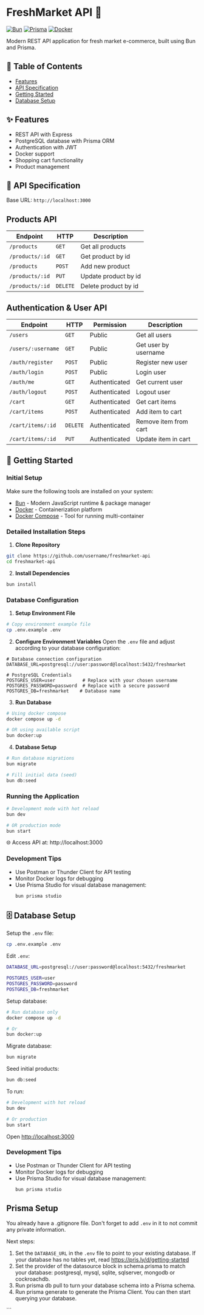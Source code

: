 # FreshMarket API 🛒

[![Bun](https://img.shields.io/badge/Bun-%23000000.svg?style=for-the-badge&logo=bun&logoColor=white)](https://bun.sh)
[![Prisma](https://img.shields.io/badge/Prisma-3982CE?style=for-the-badge&logo=Prisma&logoColor=white)](https://prisma.io)
[![Docker](https://img.shields.io/badge/docker-%230db7ed.svg?style=for-the-badge&logo=docker&logoColor=white)](https://docker.com)

<div id="description">
Modern REST API application for fresh market e-commerce, built using Bun and Prisma.
</div>

<div id="table-of-contents">
 <h2>📑 Table of Contents</h2>

- [Features](#features)
- [API Specification](#api-specification)
- [Getting Started](#getting-started)
- [Database Setup](#database-setup)

## ✨ Features

- REST API with Express
- PostgreSQL database with Prisma ORM
- Authentication with JWT
- Docker support
- Shopping cart functionality
- Product management

## 🔌 API Specification

Base URL: `http://localhost:3000`

## Products API

| Endpoint        | HTTP     | Description          |
| --------------- | -------- | -------------------- |
| `/products`     | `GET`    | Get all products     |
| `/products/:id` | `GET`    | Get product by id    |
| `/products`     | `POST`   | Add new product      |
| `/products/:id` | `PUT`    | Update product by id |
| `/products/:id` | `DELETE` | Delete product by id |

## Authentication & User API

| Endpoint           | HTTP     | Permission    | Description           |
| ------------------ | -------- | ------------- | --------------------- |
| `/users`           | `GET`    | Public        | Get all users         |
| `/users/:username` | `GET`    | Public        | Get user by username  |
| `/auth/register`   | `POST`   | Public        | Register new user     |
| `/auth/login`      | `POST`   | Public        | Login user            |
| `/auth/me`         | `GET`    | Authenticated | Get current user      |
| `/auth/logout`     | `POST`   | Authenticated | Logout user           |
| `/cart`            | `GET`    | Authenticated | Get cart items        |
| `/cart/items`      | `POST`   | Authenticated | Add item to cart      |
| `/cart/items/:id`  | `DELETE` | Authenticated | Remove item from cart |
| `/cart/items/:id`  | `PUT`    | Authenticated | Update item in cart   |

## 🚀 Getting Started

### Initial Setup

Make sure the following tools are installed on your system:

- [Bun](https://bun.sh) - Modern JavaScript runtime & package manager
- [Docker](https://docker.com) - Containerization platform
- [Docker Compose](https://docs.docker.com/compose/) - Tool for running multi-container

### Detailed Installation Steps

1. **Clone Repository**

```bash
git clone https://github.com/username/freshmarket-api
cd freshmarket-api
```

2. **Install Dependencies**

```bash
bun install
```

### Database Configuration

1. **Setup Environment File**

```bash
# Copy environment example file
cp .env.example .env
```

2. **Configure Environment Variables**
   Open the `.env` file and adjust according to your database configuration:

```env
# Database connection configuration
DATABASE_URL=postgresql://user:password@localhost:5432/freshmarket

# PostgreSQL Credentials
POSTGRES_USER=user          # Replace with your chosen username
POSTGRES_PASSWORD=password  # Replace with a secure password
POSTGRES_DB=freshmarket    # Database name
```

3. **Run Database**

```bash
# Using docker compose
docker compose up -d

# OR using available script
bun docker:up
```

4. **Database Setup**

```bash
# Run database migrations
bun migrate

# Fill initial data (seed)
bun db:seed
```

### Running the Application

```bash
# Development mode with hot reload
bun dev

# OR production mode
bun start
```

🌐 Access API at: http://localhost:3000

### Development Tips

- Use Postman or Thunder Client for API testing
- Monitor Docker logs for debugging
- Use Prisma Studio for visual database management:
  ```bash
  bun prisma studio
  ```
  </div>

<div id="database-setup">
 <h2>🗄️ Database Setup</h2>

Setup the `.env` file:

```sh
cp .env.example .env
```

Edit `.env`:

```sh
DATABASE_URL=postgresql://user:password@localhost:5432/freshmarket

POSTGRES_USER=user
POSTGRES_PASSWORD=password
POSTGRES_DB=freshmarket
```

Setup database:

```sh
# Run database only
docker compose up -d

# Or
bun docker:up
```

Migrate database:

```sh
bun migrate
```

Seed initial products:

```sh
bun db:seed
```

To run:

```sh
# Development with hot reload
bun dev

# Or production
bun start
```

Open <http://localhost:3000>

### Development Tips

- Use Postman or Thunder Client for API testing
- Monitor Docker logs for debugging
- Use Prisma Studio for visual database management:
  ```bash
  bun prisma studio
  ```
  </div>

## Prisma Setup

You already have a .gitignore file. Don't forget to add `.env` in it to not commit any private information.

Next steps:

1. Set the `DATABASE_URL` in the `.env` file to point to your existing database. If your database has no tables yet, read <https://pris.ly/d/getting-started>
2. Set the provider of the datasource block in schema.prisma to match your database: postgresql, mysql, sqlite, sqlserver, mongodb or cockroachdb.
3. Run prisma db pull to turn your database schema into a Prisma schema.
4. Run prisma generate to generate the Prisma Client. You can then start querying your database.

</div>
```
